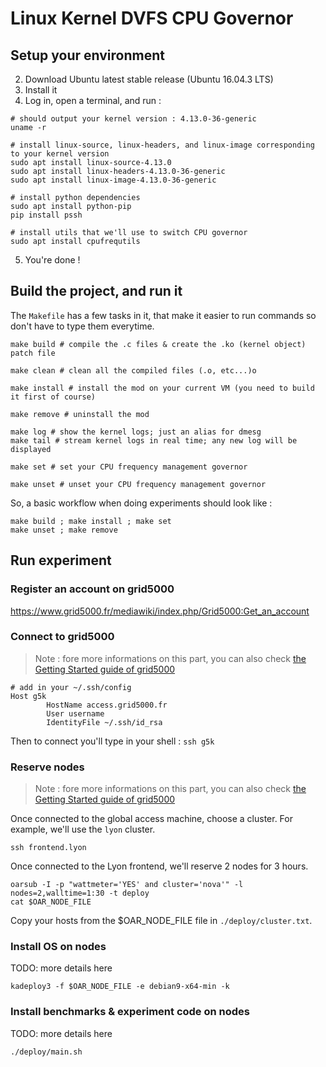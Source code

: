 # Linux Kernel DVFS CPU Governor
## Setup your environment
2) Download Ubuntu latest stable release (Ubuntu 16.04.3 LTS)
3) Install it
4) Log in, open a terminal, and run :
```shell
# should output your kernel version : 4.13.0-36-generic
uname -r

# install linux-source, linux-headers, and linux-image corresponding to your kernel version
sudo apt install linux-source-4.13.0
sudo apt install linux-headers-4.13.0-36-generic
sudo apt install linux-image-4.13.0-36-generic

# install python dependencies
sudo apt install python-pip
pip install pssh

# install utils that we'll use to switch CPU governor
sudo apt install cpufrequtils
```
5) You're done !

## Build the project, and run it
The `Makefile` has a few tasks in it, that make it easier to run commands so don't have to type them everytime.
```shell
make build # compile the .c files & create the .ko (kernel object) patch file
```
```shell
make clean # clean all the compiled files (.o, etc...)o
```
```shell
make install # install the mod on your current VM (you need to build it first of course)
```
```shell
make remove # uninstall the mod
```
```shell
make log # show the kernel logs; just an alias for dmesg
make tail # stream kernel logs in real time; any new log will be displayed
```
```shell
make set # set your CPU frequency management governor
```
```shell
make unset # unset your CPU frequency management governor
```

So, a basic workflow when doing experiments should look like :
```shell
make build ; make install ; make set
make unset ; make remove
```

## Run experiment

### Register an account on grid5000
https://www.grid5000.fr/mediawiki/index.php/Grid5000:Get_an_account

### Connect to grid5000
> Note : fore more informations on this part, you can also check [the Getting Started guide of grid5000](https://www.grid5000.fr/mediawiki/index.php/Getting_Started#Connecting_for_the_first_time)

```
# add in your ~/.ssh/config
Host g5k
        HostName access.grid5000.fr
        User username
        IdentityFile ~/.ssh/id_rsa  
```
Then to connect you'll type in your shell : `ssh g5k`

### Reserve nodes
> Note : fore more informations on this part, you can also check [the Getting Started guide of grid5000](https://www.grid5000.fr/mediawiki/index.php/Getting_Started#Connecting_for_the_first_time)

Once connected to the global access machine, choose a cluster. For example, we'll use the `lyon` cluster.
```
ssh frontend.lyon
```
Once connected to the Lyon frontend, we'll reserve 2 nodes for 3 hours.
```
oarsub -I -p "wattmeter='YES' and cluster='nova'" -l nodes=2,walltime=1:30 -t deploy
cat $OAR_NODE_FILE
```
Copy your hosts from the $OAR_NODE_FILE file in `./deploy/cluster.txt`.

### Install OS on nodes
TODO: more details here
```
kadeploy3 -f $OAR_NODE_FILE -e debian9-x64-min -k
```

### Install benchmarks & experiment code on nodes
TODO: more details here
```
./deploy/main.sh
```
